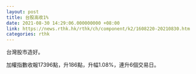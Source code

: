 ```yaml
---
layout: post
title: 台股高收1%
date: 2021-08-30 14:29:06.000000000 +08:00
link: https://news.rthk.hk/rthk/ch/component/k2/1608220-20210830.htm
categories: rthk
---
```


台灣股市造好。

加權指數收報17396點，升186點，升幅1.08%，連升6個交易日。
